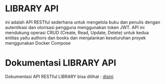 # LIBRARY API

ini adalah API RESTful sederhana untuk mengelola buku dan penulis dengan autentikasi dan otorisasi pengguna menggunakan token JWT. API ini mendukung operasi CRUD (Create, Read, Update, Delete) untuk kedua entitas yaitu authors dan books dan menjalankan keseluruhan proyek menggunakan Docker Compose

# Dokumentasi LIBRARY API

Dokumentasi API RESTful LIBRARY bisa dilihat : [disini](https://documenter.getpostman.com/view/26190643/2sAXxMgu6A)